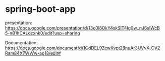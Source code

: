 # spring-boot-app

presentation:
https://docs.google.com/presentation/d/13c0l8OkY4xkSIT4Ig0w_nJ6sIWcB5-nB1hCALozxnk0/edit?usp=sharing

Documentation:
https://docs.google.com/document/d/1CdDEL9ZcwXvpt28nuAr3UVvX_CV2Ram84X7WWw-ag18/edit#
